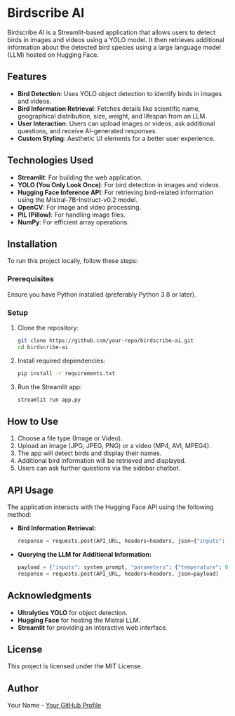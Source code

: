 # Birdscribe AI

Birdscribe AI is a Streamlit-based application that allows users to detect birds in images and videos using a YOLO model. It then retrieves additional information about the detected bird species using a large language model (LLM) hosted on Hugging Face.

## Features

- **Bird Detection**: Uses YOLO object detection to identify birds in images and videos.
- **Bird Information Retrieval**: Fetches details like scientific name, geographical distribution, size, weight, and lifespan from an LLM.
- **User Interaction**: Users can upload images or videos, ask additional questions, and receive AI-generated responses.
- **Custom Styling**: Aesthetic UI elements for a better user experience.

## Technologies Used

- **Streamlit**: For building the web application.
- **YOLO (You Only Look Once)**: For bird detection in images and videos.
- **Hugging Face Inference API**: For retrieving bird-related information using the Mistral-7B-Instruct-v0.2 model.
- **OpenCV**: For image and video processing.
- **PIL (Pillow)**: For handling image files.
- **NumPy**: For efficient array operations.

## Installation

To run this project locally, follow these steps:

### Prerequisites

Ensure you have Python installed (preferably Python 3.8 or later).

### Setup

1. Clone the repository:
   ```sh
   git clone https://github.com/your-repo/birdscribe-ai.git
   cd birdscribe-ai
   ```
2. Install required dependencies:
   ```sh
   pip install -r requirements.txt
   ```
3. Run the Streamlit app:
   ```sh
   streamlit run app.py
   ```

## How to Use

1. Choose a file type (Image or Video).
2. Upload an image (JPG, JPEG, PNG) or a video (MP4, AVI, MPEG4).
3. The app will detect birds and display their names.
4. Additional bird information will be retrieved and displayed.
5. Users can ask further questions via the sidebar chatbot.

## API Usage

The application interacts with the Hugging Face API using the following method:

- **Bird Information Retrieval:**
  ```python
  response = requests.post(API_URL, headers=headers, json={"inputs": prompt})
  ```
- **Querying the LLM for Additional Information:**
  ```python
  payload = {"inputs": system_prompt, "parameters": {"temperature": 0.8, "max_length": 100}}
  response = requests.post(API_URL, headers=headers, json=payload)
  ```

## Acknowledgments

- **Ultralytics YOLO** for object detection.
- **Hugging Face** for hosting the Mistral LLM.
- **Streamlit** for providing an interactive web interface.

## License

This project is licensed under the MIT License.

## Author

Your Name - [Your GitHub Profile](https://github.com/your-github-profile)

